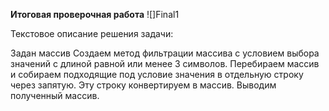 **Итоговая проверочная работа**
![]Final1

Текстовое описание решения задачи:

Задан массив
Создаем метод фильтрации массива с условием выбора значений с длиной равной или менее 3 символов. 
Перебираем массив и собираем подходящие под условие значения в отдельную строку через запятую.
Эту строку конвертируем в массив.
Выводим полученный массив. 

